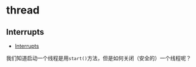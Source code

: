 # thread

## Interrupts

- [Interrupts](https://docs.oracle.com/javase/tutorial/essential/concurrency/interrupt.html)

我们知道启动一个线程是用`start()`方法，但是如何关闭（安全的）一个线程呢？